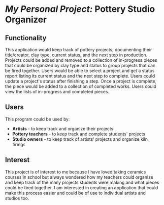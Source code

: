 # *My Personal Project:* Pottery Studio Organizer 

## Functionality ##
This application would keep track of pottery projects, 
documenting their title/creator, clay type, current status, 
and the next step in production. Projects could be added and
removed to a collection of in-progress pieces that could be 
organized by clay type and status to group projects that can 
be fired together. Users would be able to select a project 
and get a status report listing its current status and the 
next step to complete. Users could update a project's status 
after finishing a step. Once a project is complete, the piece 
would be added to a collection of completed works. Users could
view the lists of in-progress and completed pieces.

## Users
This program could be used by:
- **Artists** - to keep track and organize their projects
- **Pottery teachers** - to keep track and complete students' 
projects
- **Studio owners** - to keep track of artists' projects and 
organize kiln firings

## Interest
This project is of interest to me because I have loved taking
ceramics courses in school but always wondered how my teachers
could organize and keep track of the many projects students 
were making and what pieces could be fired together. I am 
interested in creating an application that could make this 
process easier and could be of use to individual artists and 
studios too. 